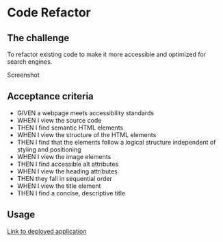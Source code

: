 # Code Refactor

## The challenge

To refactor existing code to make it more accessible and optimized for search engines.

Screenshot

## Acceptance criteria

- GIVEN a webpage meets accessibility standards
- WHEN I view the source code
- THEN I find semantic HTML elements
- WHEN I view the structure of the HTML elements
- THEN I find that the elements follow a logical structure independent of styling and positioning
- WHEN I view the image elements
- THEN I find accessible alt attributes
- WHEN I view the heading attributes
- THEN they fall in sequential order
- WHEN I view the title element
- THEN I find a concise, descriptive title

## Usage

[Link to deployed application](https://skronkie.github.io/Code-refactor/)

